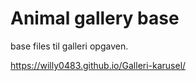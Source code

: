 # Animal gallery base
base files til galleri opgaven.

https://willy0483.github.io/Galleri-karusel/
